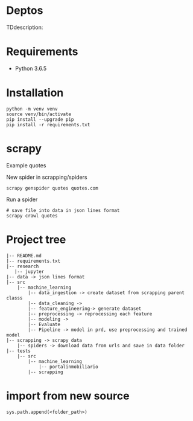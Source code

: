 # Deptos

TDdescription:

# Requirements
* Python 3.6.5

# Installation
    python -m venv venv
    source venv/bin/activate
    pip install --upgrade pip
    pip install -r requirements.txt
    
# scrapy
Example quotes

New spider in scrapping/spiders

    scrapy genspider quotes quotes.com

Run a spider

    # save file into data in json lines format
    scrapy crawl quotes


# Project tree

    |-- README.md
    |-- requirements.txt
    |-- research
       |-- jupyter
    |-- data -> json lines format
    |-- src
        |-- machine_learning
            |-- data_ingestion -> create dataset from scrapping parent classs
            |-- data_cleaning -> 
            |-- feature_engineering-> generate dataset
            |-- preprocessing -> reprocessing each feature
            |-- modeling -> 
            |-- Evaluate
            |-- Pipeline -> model in prd, use preprocessing and trained model
    |-- scrapping -> scrapy data
        |-- spiders -> download data from urls and save in data folder
    |-- tests
        |-- src
            |-- machine_learning
                |-- portalinmobiliario
            |-- scrapping

# import from new source
   
    sys.path.append(<folder_path>)
